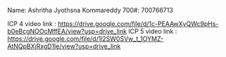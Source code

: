 Name: Ashritha Jyothsna Kommareddy
700#: 700766713

ICP 4 video link : https://drive.google.com/file/d/1c-PEAAwXyQWc9pHs-b0eBcgNOOcMffEA/view?usp=drive_link
ICP 5 video link : https://drive.google.com/file/d/1l2SW0SVw_t_1OYMZ-AtNQpBXjRxgD1le/view?usp=drive_link

